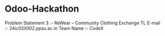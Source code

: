 # Odoo-Hackathon

Problem Statement 3 :- ReWear – Community Clothing Exchange
TL E-mail :- 24ic02it002.ppsu.ac.in
Team Name :- CodeX
